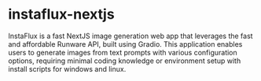 # instaflux-nextjs
InstaFlux is a fast NextJS image generation web app that leverages the fast and affordable Runware API, built using Gradio. This application enables users to generate images from text prompts with various configuration options, requiring minimal coding knowledge or environment setup with install scripts for windows and linux.

